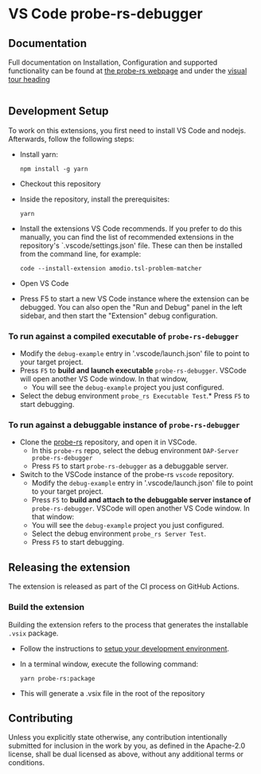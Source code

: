 # VS Code probe-rs-debugger

## Documentation

Full documentation on Installation, Configuration and supported functionality
can be found at [the probe-rs webpage](https://probe.rs/docs/tools/vscode/) and
under the [visual tour
heading](https://probe.rs/docs/tools/vscode/#a-visual-guide-of-implemented-features)

![<img style="margin-top: 1em; margin-bottom: 1em; max-width:100%; max-height:100%; width: auto; height: auto;"  />](https://probe.rs/img/vscode/intro_and_rtt.gif)

## Development Setup

To work on this extensions, you first need to install VS Code and nodejs.
Afterwards, follow the following steps:

* Install yarn:

      npm install -g yarn

* Checkout this repository
* Inside the repository, install the prerequisites:

      yarn

* Install the extensions VS Code recommends. If you prefer to do this manually,
  you can find the list of recommended extensions in the repository's
  `.vscode/settings.json' file. These can then be installed from the command
  line, for example:

      code --install-extension amodio.tsl-problem-matcher

* Open VS Code
* Press F5 to start a new VS Code instance where the extension can be debugged.
  You can also open the "Run and Debug" panel in the left sidebar, and then
  start the "Extension" debug configuration.

### To run against a compiled executable of `probe-rs-debugger`

* Modify the `debug-example` entry in '.vscode/launch.json' file to point to
  your target project.
* Press `F5` to __build and launch executable__ `probe-rs-debugger`. VSCode will
  open another VS Code window. In that window,
  * You will see the `debug-example` project you just configured.
* Select the debug environment `probe_rs Executable Test`.* Press `F5` to start
  debugging.

### To run against a debuggable instance of `probe-rs-debugger`

* Clone the [probe-rs](https://github.com/probe-rs/probe-rs.git) repository, and
  open it in VSCode.
  * In this `probe-rs` repo, select the debug environment `DAP-Server
    probe-rs-debugger`
  * Press `F5` to start `probe-rs-debugger` as a debuggable server.
* Switch to the VSCode instance of the probe-rs `vscode` repository.
  * Modify the `debug-example` entry in '.vscode/launch.json' file to point to
    your target project.
  * Press `F5` to __build and attach to the debuggable server instance of__
    `probe-rs-debugger`. VSCode will open another VS Code window. In that
    window:
  * You will see the `debug-example` project you just configured.
  * Select the debug environment `probe_rs Server Test`.
  * Press `F5` to start debugging.

## Releasing the extension

The extension is released as part of the CI process on GitHub Actions.

### Build the extension

Building the extension refers to the process that generates the installable
`.vsix` package.

* Follow the instructions to [setup your development
  environment](#development-setup).
* In a terminal window, execute the following command:

      yarn probe-rs:package

* This will generate a .vsix file in the root of the repository

## Contributing

Unless you explicitly state otherwise, any contribution intentionally submitted
for inclusion in the work by you, as defined in the Apache-2.0 license, shall
be dual licensed as above, without any additional terms or conditions.
